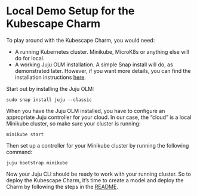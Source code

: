 # Local Demo Setup for the Kubescape Charm

To play around with the Kubescape Charm, you would need:

- A running Kubernetes cluster. Minikube, MicroK8s or anything else will do for local.
- A working Juju OLM installation.
A simple Snap install will do, as demonstrated later.
However, if you want more details, you can find the installation instructions [here](https://juju.is/docs/olm/get-started-with-juju#heading--install-the-juju-cli-client).

Start out by installing the Juju OLM:
```
sudo snap install juju --classic
```

When you have the Juju OLM installed, you have to configure an appropriate Juju controller for your cloud.
In our case, the “cloud” is a local Minikube cluster, so make sure your cluster is running:

```
minikube start
```

Then set up a controller for your Minikube cluster by running the following command:

```
juju bootstrap minikube
```

Now your Juju CLI should be ready to work with your running cluster.
So to deploy the Kubescape Charm, it’s time to create a model and deploy the Charm by following the steps in the [README](../README.md).
